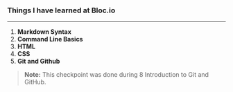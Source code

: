 ### **Things I have learned at Bloc.io** ###
***
1. **Markdown Syntax**
2. **Command Line Basics**
3. **HTML**
4. **CSS**
5. **Git and Github**

> **Note:**  This checkpoint was done during 8 Introduction to Git and GitHub.